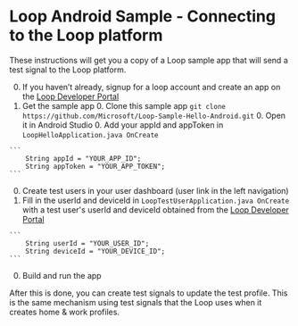 # Loop Android Sample - Connecting to the Loop platform

These instructions will get you a copy of a Loop sample app that will send a test signal to the Loop platform.

  0. If you haven’t already, signup for a loop account and create an app on the [Loop Developer Portal](https://developer.dev.loop.ms)
  0. Get the sample app
    0. Clone this sample app `git clone https://github.com/Microsoft/Loop-Sample-Hello-Android.git`
    0. Open it in Android Studio
    0. Add your appId and appToken in `LoopHelloApplication.java OnCreate`

    ```
        String appId = "YOUR_APP_ID";
        String appToken = "YOUR_APP_TOKEN";
    ```
  0. Create test users in your user dashboard (user link in the left navigation)
  0. Fill in the userId and deviceId in `LoopTestUserApplication.java OnCreate` with a test user's userId and deviceId obtained from the [Loop Developer Portal](https://developer.dev.loop.ms)

    ```
        String userId = "YOUR_USER_ID";
        String deviceId = "YOUR_DEVICE_ID";
    ```
  0. Build and run the app

After this is done, you can create test signals to update the test profile. This is the same mechanism using test signals that the Loop uses when it creates home & work profiles.

